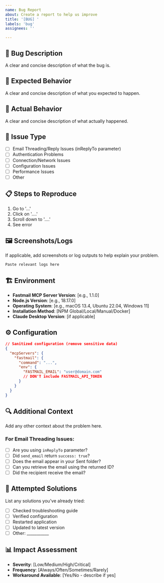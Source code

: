 ```yaml
---
name: Bug Report
about: Create a report to help us improve
title: '[BUG] '
labels: 'bug'
assignees: ''

---
```


## 🐛 Bug Description
A clear and concise description of what the bug is.

## 🔄 Expected Behavior
A clear and concise description of what you expected to happen.

## 📝 Actual Behavior
A clear and concise description of what actually happened.

## 🚨 Issue Type
- [ ] Email Threading/Reply Issues (inReplyTo parameter)
- [ ] Authentication Problems
- [ ] Connection/Network Issues
- [ ] Configuration Issues
- [ ] Performance Issues
- [ ] Other

## 📋 Steps to Reproduce
1. Go to '...'
2. Click on '....'
3. Scroll down to '....'
4. See error

## 🖼️ Screenshots/Logs
If applicable, add screenshots or log outputs to help explain your problem.

```
Paste relevant logs here
```

## 🏗️ Environment
- **Fastmail MCP Server Version**: [e.g., 1.1.0]
- **Node.js Version**: [e.g., 18.17.0]
- **Operating System**: [e.g., macOS 13.4, Ubuntu 22.04, Windows 11]
- **Installation Method**: [NPM Global/Local/Manual/Docker]
- **Claude Desktop Version**: [if applicable]

## ⚙️ Configuration
```json
// Sanitized configuration (remove sensitive data)
{
  "mcpServers": {
    "fastmail": {
      "command": "...",
      "env": {
        "FASTMAIL_EMAIL": "user@domain.com"
        // DON'T include FASTMAIL_API_TOKEN
      }
    }
  }
}
```

## 🔍 Additional Context
Add any other context about the problem here.

### For Email Threading Issues:
- [ ] Are you using `inReplyTo` parameter?
- [ ] Did `send_email` return `success: true`?
- [ ] Does the email appear in your Sent folder?
- [ ] Can you retrieve the email using the returned ID?
- [ ] Did the recipient receive the email?

## 🔧 Attempted Solutions
List any solutions you've already tried:
- [ ] Checked troubleshooting guide
- [ ] Verified configuration
- [ ] Restarted application
- [ ] Updated to latest version
- [ ] Other: ___________

## 📊 Impact Assessment
- **Severity**: [Low/Medium/High/Critical]
- **Frequency**: [Always/Often/Sometimes/Rarely]
- **Workaround Available**: [Yes/No - describe if yes]